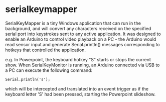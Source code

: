 # serialkeymapper
SerialKeyMapper is a tiny Windows application that can run in the background, and will convert any characters received on the specified serial port into keystrokes sent to any active application. It was designed to enable an Arduino to control video playback on a PC - the Arduino would read sensor input and generate Serial.println() messages corresponding to hotkeys that controlled the application.

e.g. In Powerpoint, the keyboard hotkey "S" starts or stops the current show. When SerialKeyMonitor is running, an Arduino connected via USB to a PC can execute the following command:
```
Serial.println('s');
```
which will be intercepted and translated into an event trigger as if the keyboard letter 'S' had been pressed, starting the Powerpoint slideshow.
